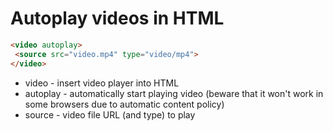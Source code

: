 # Autoplay videos in HTML

```html
<video autoplay>
 <source src="video.mp4" type="video/mp4">
</video>
```

- video - insert video player into HTML
- autoplay - automatically start playing video (beware that it won't work in some browsers due to automatic content policy)
- source - video file URL (and type) to play
